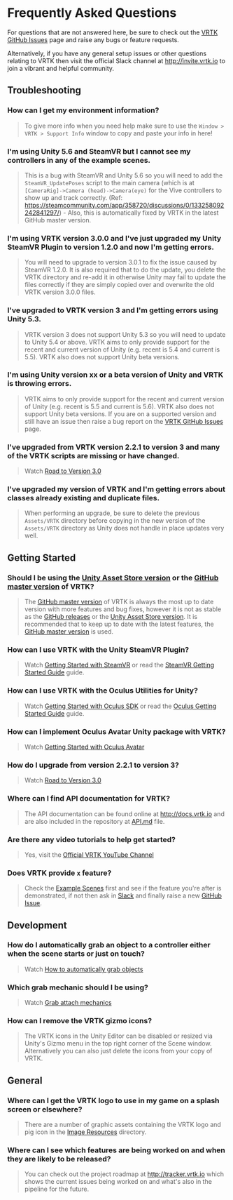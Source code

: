 # Frequently Asked Questions

For questions that are not answered here, be sure to check out the [VRTK GitHub Issues](https://github.com/thestonefox/VRTK/issues) page and raise any bugs or feature requests.

Alternatively, if you have any general setup issues or other questions relating to VRTK then visit the official Slack channel at http://invite.vrtk.io to join a vibrant and helpful community.

## Troubleshooting

### How can I get my environment information?
  > To give more info when you need help make sure to use the `Window > VRTK > Support Info` window to copy and paste your info in here!

### I'm using Unity 5.6 and SteamVR but I cannot see my controllers in any of the example scenes.
  > This is a bug with SteamVR and Unity 5.6 so you will need to add the `SteamVR_UpdatePoses` script to the main camera (which is at `[CameraRig]->Camera (head)->Camera(eye)` for the Vive controllers to show up and track correctly. (Ref: https://steamcommunity.com/app/358720/discussions/0/133258092242841297/) - Also, this is automatically fixed by VRTK in the latest GitHub master version.

### I'm using VRTK version 3.0.0 and I've just upgraded my Unity SteamVR Plugin to version 1.2.0 and now I'm getting errors.
  > You will need to upgrade to version 3.0.1 to fix the issue caused by SteamVR 1.2.0.
  It is also required that to do the update, you delete the VRTK directory and re-add it in otherwise Unity may fail to update the files correctly if they are simply copied over and overwrite the old VRTK version 3.0.0 files.

### I've upgraded to VRTK version 3 and I'm getting errors using Unity 5.3.
  > VRTK version 3 does not support Unity 5.3 so you will need to update to Unity 5.4 or above. VRTK aims to only provide support for the recent and current version of Unity (e.g. recent is 5.4 and current is 5.5). VRTK also does not support Unity beta versions.

### I'm using Unity version xx or a beta version of Unity and VRTK is throwing errors.
  > VRTK aims to only provide support for the recent and current version of Unity (e.g. recent is 5.5 and current is 5.6). VRTK also does not support Unity beta versions. If you are on a supported version and still have an issue then raise a bug report on the [VRTK GitHub Issues](https://github.com/thestonefox/VRTK/issues) page.

### I've upgraded from VRTK version 2.2.1 to version 3 and many of the VRTK scripts are missing or have changed.
  > Watch [Road to Version 3.0](https://www.youtube.com/watch?v=tMz04CqAYjw)
  
### I've upgraded my version of VRTK and I'm getting errors about classes already existing and duplicate files.
  > When performing an upgrade, be sure to delete the previous `Assets/VRTK` directory before copying in the new version of the `Assets/VRTK` directory as Unity does not handle in place updates very well.

## Getting Started

### Should I be using the [Unity Asset Store version](https://www.assetstore.unity3d.com/en/#!/content/64131) or the [GitHub master version](https://github.com/thestonefox/VRTK) of VRTK?
  > The [GitHub master version](https://github.com/thestonefox/VRTK) of VRTK is always the most up to date version with more features and bug fixes, however it is not as stable as the [GitHub releases](https://github.com/thestonefox/VRTK/releases) or the [Unity Asset Store version](https://www.assetstore.unity3d.com/en/#!/content/64131). It is recommended that to keep up to date with the latest features, the [GitHub master version](https://github.com/thestonefox/VRTK) is used.

### How can I use VRTK with the Unity SteamVR Plugin?
  > Watch [Getting Started with SteamVR](https://www.youtube.com/watch?v=tyFV9oBReqg) or read the [SteamVR Getting Started Guide](Assets/VRTK/Source/SDK/SteamVR/README.md) guide.

### How can I use VRTK with the Oculus Utilities for Unity?
  > Watch [Getting Started with Oculus SDK](https://www.youtube.com/watch?v=psPVNddjgGw) or read the [Oculus Getting Started Guide](/Assets/VRTK/Source/SDK/Oculus/README.md) guide.

### How can I implement Oculus Avatar Unity package with VRTK?
  > Watch [Getting Started with Oculus Avatar](https://www.youtube.com/watch?v=N7F0KqgNrAk)

### How do I upgrade from version 2.2.1 to version 3?
  > Watch [Road to Version 3.0](https://www.youtube.com/watch?v=tMz04CqAYjw)

### Where can I find API documentation for VRTK?
  > The API documentation can be found online at http://docs.vrtk.io and are also included in the repository at [API.md](/Assets/VRTK/Documentation/API.md) file.

### Are there any video tutorials to help get started?
  > Yes, visit the [Official VRTK YouTube Channel](http://videos.vrtk.io)

### Does VRTK provide `x` feature?
  > Check the [Example Scenes](/Assets/VRTK/Examples) first and see if the feature you're after is demonstrated, if not then ask in [Slack](http://invite.vrtk.io) and finally raise a new [GitHub Issue](https://github.com/thestonefox/VRTK/issues).

## Development

### How do I automatically grab an object to a controller either when the scene starts or just on touch?
  > Watch [How to automatically grab objects](https://www.youtube.com/watch?v=YkeWIAonku0)

### Which grab mechanic should I be using?
  > Watch [Grab attach mechanics](https://www.youtube.com/watch?v=KPJBFpl2bPI)
  
### How can I remove the VRTK gizmo icons?
  > The VRTK icons in the Unity Editor can be disabled or resized via Unity's Gizmo menu in the top right corner of the Scene window. Alternatively you can also just delete the icons from your copy of VRTK.

## General

### Where can I get the VRTK logo to use in my game on a splash screen or elsewhere?
  > There are a number of graphic assets containing the VRTK logo and pig icon in the [Image Resources](/Assets/VRTK/Documentation/logos) directory.

### Where can I see which features are being worked on and when they are likely to be released?
  > You can check out the project roadmap at http://tracker.vrtk.io which shows the current issues being worked on and what's also in the pipeline for the future.
